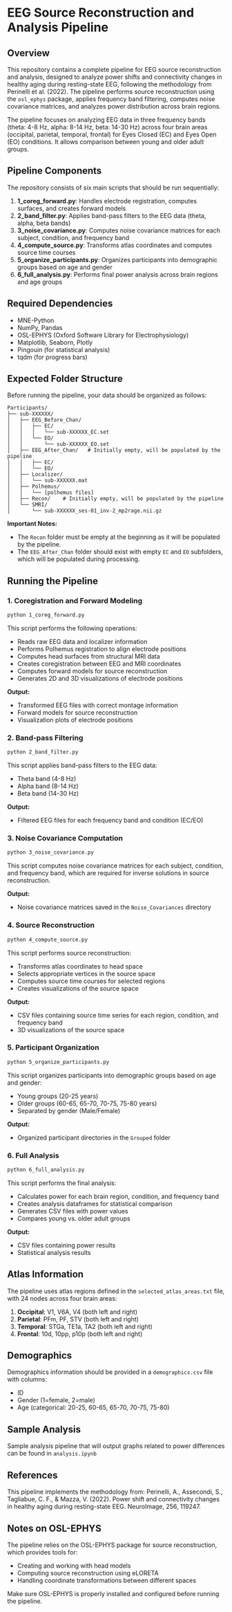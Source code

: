 # EEG Source Reconstruction and Analysis Pipeline

## Overview

This repository contains a complete pipeline for EEG source reconstruction and analysis, designed to analyze power shifts and connectivity changes in healthy aging during resting-state EEG, following the methodology from Perinelli et al. (2022). The pipeline performs source reconstruction using the `osl_ephys` package, applies frequency band filtering, computes noise covariance matrices, and analyzes power distribution across brain regions.

The pipeline focuses on analyzing EEG data in three frequency bands (theta: 4-8 Hz, alpha: 8-14 Hz, beta: 14-30 Hz) across four brain areas (occipital, parietal, temporal, frontal) for Eyes Closed (EC) and Eyes Open (EO) conditions. It allows comparison between young and older adult groups.

## Pipeline Components

The repository consists of six main scripts that should be run sequentially:

1. **1_coreg_forward.py**: Handles electrode registration, computes surfaces, and creates forward models
2. **2_band_filter.py**: Applies band-pass filters to the EEG data (theta, alpha, beta bands)
3. **3_noise_covariance.py**: Computes noise covariance matrices for each subject, condition, and frequency band
4. **4_compute_source.py**: Transforms atlas coordinates and computes source time courses
5. **5_organize_participants.py**: Organizes participants into demographic groups based on age and gender
6. **6_full_analysis.py**: Performs final power analysis across brain regions and age groups

## Required Dependencies

- MNE-Python
- NumPy, Pandas
- OSL-EPHYS (Oxford Software Library for Electrophysiology)
- Matplotlib, Seaborn, Plotly
- Pingouin (for statistical analysis)
- tqdm (for progress bars)

## Expected Folder Structure

Before running the pipeline, your data should be organized as follows:

```
Participants/
├── sub-XXXXXX/
│   ├── EEG_Before_Chan/
│   │   ├── EC/
│   │   │   └── sub-XXXXXX_EC.set
│   │   └── EO/
│   │       └── sub-XXXXXX_EO.set
│   ├── EEG_After_Chan/   # Initially empty, will be populated by the pipeline
│   │   ├── EC/
│   │   └── EO/
│   ├── Localizer/
│   │   └── sub-XXXXXX.mat
│   ├── Polhemus/
│   │   └── [polhemus files]
│   ├── Recon/    # Initially empty, will be populated by the pipeline
│   └── SMRI/
│       └── sub-XXXXXX_ses-01_inv-2_mp2rage.nii.gz
```

**Important Notes:**
- The `Recon` folder must be empty at the beginning as it will be populated by the pipeline.
- The `EEG_After_Chan` folder should exist with empty `EC` and `EO` subfolders, which will be populated during processing.

## Running the Pipeline

### 1. Coregistration and Forward Modeling

```bash
python 1_coreg_forward.py
```

This script performs the following operations:
- Reads raw EEG data and localizer information
- Performs Polhemus registration to align electrode positions
- Computes head surfaces from structural MRI data
- Creates coregistration between EEG and MRI coordinates
- Computes forward models for source reconstruction
- Generates 2D and 3D visualizations of electrode positions

**Output:**
- Transformed EEG files with correct montage information
- Forward models for source reconstruction
- Visualization plots of electrode positions

### 2. Band-pass Filtering

```bash
python 2_band_filter.py
```

This script applies band-pass filters to the EEG data:
- Theta band (4-8 Hz)
- Alpha band (8-14 Hz)
- Beta band (14-30 Hz)

**Output:**
- Filtered EEG files for each frequency band and condition (EC/EO)

### 3. Noise Covariance Computation

```bash
python 3_noise_covariance.py
```

This script computes noise covariance matrices for each subject, condition, and frequency band, which are required for inverse solutions in source reconstruction.

**Output:**
- Noise covariance matrices saved in the `Noise_Covariances` directory

### 4. Source Reconstruction

```bash
python 4_compute_source.py
```

This script performs source reconstruction:
- Transforms atlas coordinates to head space
- Selects appropriate vertices in the source space
- Computes source time courses for selected regions
- Creates visualizations of the source space

**Output:**
- CSV files containing source time series for each region, condition, and frequency band
- 3D visualizations of the source space

### 5. Participant Organization

```bash
python 5_organize_participants.py
```

This script organizes participants into demographic groups based on age and gender:
- Young groups (20-25 years)
- Older groups (60-65, 65-70, 70-75, 75-80 years)
- Separated by gender (Male/Female)

**Output:**
- Organized participant directories in the `Grouped` folder

### 6. Full Analysis

```bash
python 6_full_analysis.py
```

This script performs the final analysis:
- Calculates power for each brain region, condition, and frequency band
- Creates analysis dataframes for statistical comparison
- Generates CSV files with power values
- Compares young vs. older adult groups

**Output:**
- CSV files containing power results
- Statistical analysis results

## Atlas Information

The pipeline uses atlas regions defined in the `selected_atlas_areas.txt` file, with 24 nodes across four brain areas:

1. **Occipital**: V1, V6A, V4 (both left and right)
2. **Parietal**: PFm, PF, STV (both left and right)
3. **Temporal**: STGa, TE1a, TA2 (both left and right)
4. **Frontal**: 10d, 10pp, p10p (both left and right)

## Demographics

Demographics information should be provided in a `demographics.csv` file with columns:
- ID
- Gender (1=female, 2=male)
- Age (categorical: 20-25, 60-65, 65-70, 70-75, 75-80)



## Sample Analysis

Sample analysis pipeline that will output graphs related to power differences can be found in `analysis.ipynb`

## References

This pipeline implements the methodology from:
Perinelli, A., Assecondi, S., Tagliabue, C. F., & Mazza, V. (2022). Power shift and connectivity changes in healthy aging during resting-state EEG. NeuroImage, 256, 119247.

## Notes on OSL-EPHYS

The pipeline relies on the OSL-EPHYS package for source reconstruction, which provides tools for:
- Creating and working with head models
- Computing source reconstruction using eLORETA
- Handling coordinate transformations between different spaces

Make sure OSL-EPHYS is properly installed and configured before running the pipeline.